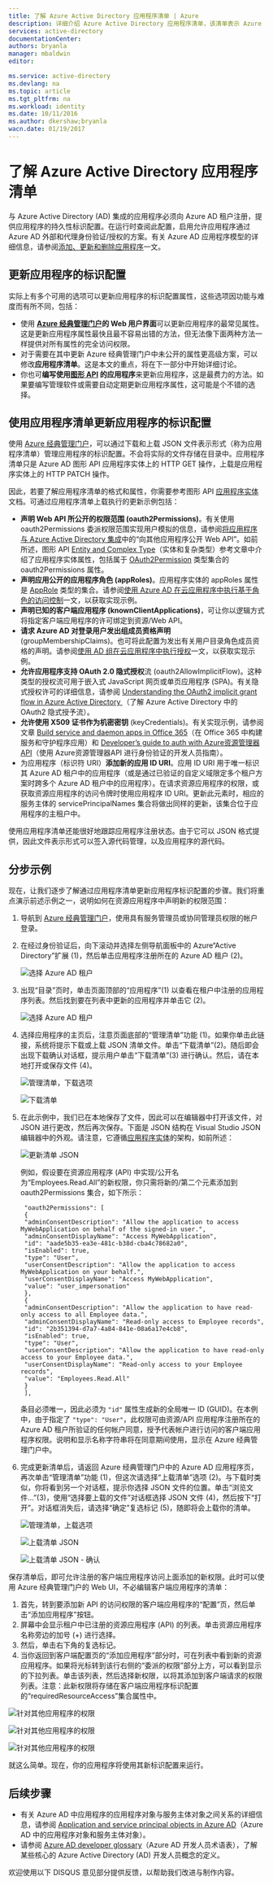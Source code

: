 ```yaml
---
title: 了解 Azure Active Directory 应用程序清单 | Azure
description: 详细介绍 Azure Active Directory 应用程序清单，该清单表示 Azure AD 租户中的应用程序标识配置，并方便实现 OAuth 授权、许可体验和其他功能。
services: active-directory
documentationCenter: 
authors: bryanla
manager: mbaldwin
editor: 

ms.service: active-directory
ms.devlang: na
ms.topic: article
ms.tgt_pltfrm: na
ms.workload: identity
ms.date: 10/11/2016
ms.author: dkershaw;bryanla
wacn.date: 01/19/2017
---
```


# 了解 Azure Active Directory 应用程序清单

与 Azure Active Directory (AD) 集成的应用程序必须向 Azure AD 租户注册，提供应用程序的持久性标识配置。在运行时查阅此配置，启用允许应用程序通过 Azure AD 外部和代理身份验证/授权的方案。有关 Azure AD 应用程序模型的详细信息，请参阅[添加、更新和删除应用程序][ADD-UPD-RMV-APP]一文。

## 更新应用程序的标识配置

实际上有多个可用的选项可以更新应用程序的标识配置属性，这些选项因功能与难度而有所不同，包括：

- 使用 **[Azure 经典管理门户][AZURE-CLASSIC-PORTAL]的 Web 用户界面**可以更新应用程序的最常见属性。这是更新应用程序属性最快且最不容易出错的方法，但无法像下面两种方法一样提供对所有属性的完全访问权限。
- 对于需要在其中更新 Azure 经典管理门户中未公开的属性更高级方案，可以修改**应用程序清单**。这是本文的重点，将在下一部分中开始详细讨论。
- 你也可**编写使用[图形 API][GRAPH-API] 的应用程序**来更新应用程序，这是最费力的方法。如果要编写管理软件或需要自动定期更新应用程序属性，这可能是个不错的选择。

## 使用应用程序清单更新应用程序的标识配置
使用 [Azure 经典管理门户][AZURE-CLASSIC-PORTAL]，可以通过下载和上载 JSON 文件表示形式（称为应用程序清单）管理应用程序的标识配置。不会将实际的文件存储在目录中。应用程序清单只是 Azure AD 图形 API 应用程序实体上的 HTTP GET 操作，上载是应用程序实体上的 HTTP PATCH 操作。

因此，若要了解应用程序清单的格式和属性，你需要参考图形 API [应用程序实体][APPLICATION-ENTITY]文档。可通过应用程序清单上载执行的更新示例包括：

- **声明 Web API 所公开的权限范围 (oauth2Permissions)**。有关使用 oauth2Permissions 委派权限范围实现用户模拟的信息，请参阅[将应用程序与 Azure Active Directory 集成][INTEGRATING-APPLICATIONS-AAD]中的“向其他应用程序公开 Web API”。如前所述，图形 API [Entity and Complex Type][APPLICATION-ENTITY]（实体和复杂类型）参考文章中介绍了应用程序实体属性，包括属于 [OAuth2Permission][APPLICATION-ENTITY-OAUTH2-PERMISSION] 类型集合的 oauth2Permissions 属性。
- **声明应用公开的应用程序角色 (appRoles)**。应用程序实体的 appRoles 属性是 [AppRole][APPLICATION-ENTITY-APP-ROLE] 类型的集合。请参阅[使用 Azure AD 在云应用程序中执行基于角色的访问控制][RBAC-CLOUD-APPS-AZUREAD]一文，以获取实现示例。
- **声明已知的客户端应用程序 (knownClientApplications)**，可让你以逻辑方式将指定客户端应用程序的许可绑定到资源/Web API。
- **请求 Azure AD 对登录用户发出组成员资格声明** (groupMembershipClaims)。也可将此配置为发出有关用户目录角色成员资格的声明。请参阅[使用 AD 组在云应用程序中执行授权][AAD-GROUPS-FOR-AUTHORIZATION]一文，以获取实现示例。
- **允许应用程序支持 OAuth 2.0 隐式授权**流 (oauth2AllowImplicitFlow)。这种类型的授权流可用于嵌入式 JavaScript 网页或单页应用程序 (SPA)。有关隐式授权许可的详细信息，请参阅 [Understanding the OAuth2 implicit grant flow in Azure Active Directory ][IMPLICIT-GRANT]（了解 Azure Active Directory 中的 OAuth2 隐式授予流）。
- **允许使用 X509 证书作为机密密钥** (keyCredentials)。有关实现示例，请参阅文章 [Build service and daemon apps in Office 365][O365-SERVICE-DAEMON-APPS]（在 Office 365 中构建服务和守护程序应用）和 [Developer’s guide to auth with Azure资源管理器API][DEV-GUIDE-TO-AUTH-WITH-ARM]（使用 Azure资源管理器API 进行身份验证的开发人员指南）。
- 为应用程序（标识符 URI）**添加新的应用 ID URI**。应用 ID URI 用于唯一标识其 Azure AD 租户中的应用程序（或是通过已验证的自定义域限定多个租户方案时跨多个 Azure AD 租户中的应用程序）。在请求资源应用程序的权限，或获取资源应用程序的访问令牌时使用应用程序 ID URI。更新此元素时，相应的服务主体的 servicePrincipalNames 集合将做出同样的更新，该集合位于应用程序的主租户中。

使用应用程序清单还能很好地跟踪应用程序注册状态。由于它可以 JSON 格式提供，因此文件表示形式可以签入源代码管理，以及应用程序的源代码。

## 分步示例
现在，让我们逐步了解通过应用程序清单更新应用程序标识配置的步骤。我们将重点演示前述示例之一，说明如何在资源应用程序中声明新的权限范围：

1. 导航到 [Azure 经典管理门户][AZURE-CLASSIC-PORTAL]，使用具有服务管理员或协同管理员权限的帐户登录。

2. 在经过身份验证后，向下滚动并选择左侧导航面板中的 Azure“Active Directory”扩展 (1)，然后单击应用程序注册所在的 Azure AD 租户 (2)。

    ![选择 Azure AD 租户][SELECT-AZURE-AD-TENANT]

3. 出现“目录”页时，单击页面顶部的“应用程序”(1) 以查看在租户中注册的应用程序列表。然后找到要在列表中更新的应用程序并单击它 (2)。

    ![选择 Azure AD 租户][SELECT-AZURE-AD-APP]

4. 选择应用程序的主页后，注意页面底部的“管理清单”功能 (1)。如果你单击此链接，系统将提示下载或上载 JSON 清单文件。单击“下载清单”(2)。随后即会出现下载确认对话框，提示用户单击“下载清单”(3) 进行确认。然后，请在本地打开或保存文件 (4)。

    ![管理清单，下载选项][MANAGE-MANIFEST-DOWNLOAD]  

    ![下载清单][DOWNLOAD-MANIFEST]

5. 在此示例中，我们已在本地保存了文件，因此可以在编辑器中打开该文件，对 JSON 进行更改，然后再次保存。下面是 JSON 结构在 Visual Studio JSON 编辑器中的外观。请注意，它遵循[应用程序实体][APPLICATION-ENTITY]的架构，如前所述：

    ![更新清单 JSON][UPDATE-MANIFEST]

    例如，假设要在资源应用程序 (API) 中实现/公开名为“Employees.Read.All”的新权限，你只需将新的/第二个元素添加到 oauth2Permissions 集合，如下所示：

        "oauth2Permissions": [
        {
        "adminConsentDescription": "Allow the application to access MyWebApplication on behalf of the signed-in user.",
        "adminConsentDisplayName": "Access MyWebApplication",
        "id": "aade5b35-ea3e-481c-b38d-cba4c78682a0",
        "isEnabled": true,
        "type": "User",
        "userConsentDescription": "Allow the application to access MyWebApplication on your behalf.",
        "userConsentDisplayName": "Access MyWebApplication",
        "value": "user_impersonation"
        },
        {
        "adminConsentDescription": "Allow the application to have read-only access to all Employee data.",
        "adminConsentDisplayName": "Read-only access to Employee records",
        "id": "2b351394-d7a7-4a84-841e-08a6a17e4cb8",
        "isEnabled": true,
        "type": "User",
        "userConsentDescription": "Allow the application to have read-only access to your Employee data.",
        "userConsentDisplayName": "Read-only access to your Employee records",
        "value": "Employees.Read.All"
        }
        ],

    条目必须唯一，因此必须为 `"id"` 属性生成新的全局唯一 ID (GUID)。在本例中，由于指定了 `"type": "User"`，此权限可由资源/API 应用程序注册所在的 Azure AD 租户所验证的任何帐户同意，授予代表帐户进行访问的客户端应用程序权限。说明和显示名称字符串将在同意期间使用，显示在 Azure 经典管理门户中。

6. 完成更新清单后，请返回 Azure 经典管理门户中的 Azure AD 应用程序页，再次单击“管理清单”功能 (1)，但这次请选择“上载清单”选项 (2)。与下载时类似，你将看到另一个对话框，提示你选择 JSON 文件的位置。单击“浏览文件...”(3)，使用“选择要上载的文件”对话框选择 JSON 文件 (4)，然后按下“打开”。对话框消失后，请选择“确定”复选标记 (5)，随即将会上载你的清单。

    ![管理清单，上载选项][MANAGE-MANIFEST-UPLOAD]

    ![上载清单 JSON][UPLOAD-MANIFEST]

    ![上载清单 JSON - 确认][UPLOAD-MANIFEST-CONFIRM]  

保存清单后，即可允许注册的客户端应用程序访问上面添加的新权限。此时可以使用 Azure 经典管理门户的 Web UI，不必编辑客户端应用程序的清单：

1. 首先，转到要添加新 API 的访问权限的客户端应用程序的“配置”页，然后单击“添加应用程序”按钮。
2. 屏幕中会显示租户中已注册的资源应用程序 (API) 的列表。单击资源应用程序名称旁边的加号 (+) 进行选择。
3. 然后，单击右下角的复选标记。
4. 当你返回到客户端配置页的“添加应用程序”部分时，可在列表中看到新的资源应用程序。如果将光标转到该行右侧的“委派的权限”部分上方，可以看到显示的下拉列表。单击该列表，然后选择新权限，以将其添加到客户端请求的权限列表。注意：此新权限将存储在客户端应用程序标识配置的“requiredResourceAccess”集合属性中。

![针对其他应用程序的权限][PERMS-TO-OTHER-APPS]

![针对其他应用程序的权限][PERMS-SELECT-APP]

![针对其他应用程序的权限][PERMS-SELECT-PERMS]

就这么简单。现在，你的应用程序将使用其新标识配置来运行。

## 后续步骤
- 有关 Azure AD 中应用程序的应用程序对象与服务主体对象之间关系的详细信息，请参阅 [Application and service principal objects in Azure AD][AAD-APP-OBJECTS]（Azure AD 中的应用程序对象和服务主体对象）。
- 请参阅 [Azure AD developer glossary][AAD-DEVELOPER-GLOSSARY]（Azure AD 开发人员术语表），了解某些核心的 Azure Active Directory (AD) 开发人员概念的定义。

欢迎使用以下 DISQUS 意见部分提供反馈，以帮助我们改进与制作内容。

<!--Image references-->
[DOWNLOAD-MANIFEST]: ./media/active-directory-application-manifest/download-manifest.png
[MANAGE-MANIFEST-DOWNLOAD]: ./media/active-directory-application-manifest/manage-manifest-download.png
[MANAGE-MANIFEST-UPLOAD]: ./media/active-directory-application-manifest/manage-manifest-upload.png
[PERMS-SELECT-APP]: ./media/active-directory-application-manifest/portal-perms-select-app.png
[PERMS-SELECT-PERMS]: ./media/active-directory-application-manifest/portal-perms-select-perms.png
[PERMS-TO-OTHER-APPS]: ./media/active-directory-application-manifest/portal-perms-to-other-apps.png
[SELECT-AZURE-AD-APP]: ./media/active-directory-application-manifest/select-azure-ad-application.png
[SELECT-AZURE-AD-TENANT]: ./media/active-directory-application-manifest/select-azure-ad-tenant.png
[UPDATE-MANIFEST]: ./media/active-directory-application-manifest/update-manifest.png
[UPLOAD-MANIFEST]: ./media/active-directory-application-manifest/upload-manifest.png
[UPLOAD-MANIFEST-CONFIRM]: ./media/active-directory-application-manifest/upload-manifest-confirm.png

<!--article references -->
[AAD-APP-OBJECTS]: ./active-directory-application-objects.md
[AAD-DEVELOPER-GLOSSARY]: ./active-directory-dev-glossary.md
[AAD-GROUPS-FOR-AUTHORIZATION]: http://www.dushyantgill.com/blog/2014/12/10/authorization-cloud-applications-using-ad-groups/
[ADD-UPD-RMV-APP]: ./active-directory-integrating-applications.md
[APPLICATION-ENTITY]: https://msdn.microsoft.com/Library/Azure/Ad/Graph/api/entity-and-complex-type-reference#application-entity
[APPLICATION-ENTITY-APP-ROLE]: https://msdn.microsoft.com/Library/Azure/Ad/Graph/api/entity-and-complex-type-reference#approle-type
[APPLICATION-ENTITY-OAUTH2-PERMISSION]: https://msdn.microsoft.com/Library/Azure/Ad/Graph/api/entity-and-complex-type-reference#oauth2permission-type
[AZURE-CLASSIC-PORTAL]: https://manage.windowsazure.cn
[DEV-GUIDE-TO-AUTH-WITH-ARM]: http://www.dushyantgill.com/blog/2015/05/23/developers-guide-to-auth-with-azure-resource-manager-api/
[GRAPH-API]: ./active-directory-graph-api.md
[IMPLICIT-GRANT]: ./active-directory-dev-understanding-oauth2-implicit-grant.md
[INTEGRATING-APPLICATIONS-AAD]: ./active-directory-integrating-applications.md
[O365-SERVICE-DAEMON-APPS]: https://msdn.microsoft.com/office/office365/howto/building-service-apps-in-office-365
[RBAC-CLOUD-APPS-AZUREAD]: http://www.dushyantgill.com/blog/2014/12/10/roles-based-access-control-in-cloud-applications-using-azure-ad/

<!---HONumber=Mooncake_1024_2016-->
